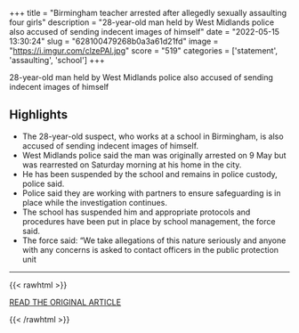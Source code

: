+++
title = "Birmingham teacher arrested after allegedly sexually assaulting four girls"
description = "28-year-old man held by West Midlands police also accused of sending indecent images of himself"
date = "2022-05-15 13:30:24"
slug = "628100479268b0a3a61d21fd"
image = "https://i.imgur.com/clzePAl.jpg"
score = "519"
categories = ['statement', 'assaulting', 'school']
+++

28-year-old man held by West Midlands police also accused of sending indecent images of himself

## Highlights

- The 28-year-old suspect, who works at a school in Birmingham, is also accused of sending indecent images of himself.
- West Midlands police said the man was originally arrested on 9 May but was rearrested on Saturday morning at his home in the city.
- He has been suspended by the school and remains in police custody, police said.
- Police said they are working with partners to ensure safeguarding is in place while the investigation continues.
- The school has suspended him and appropriate protocols and procedures have been put in place by school management, the force said.
- The force said: “We take allegations of this nature seriously and anyone with any concerns is asked to contact officers in the public protection unit

---

{{< rawhtml >}}
  <p class="article-category">
    <a target="_blank" href="https://www.theguardian.com/uk-news/2022/may/14/birmingham-teacher-arrested-after-allegedly-sexually-assaulting-four-girls">READ THE ORIGINAL ARTICLE</a>
  </p>
{{< /rawhtml >}}

